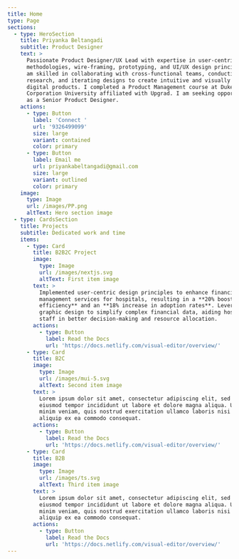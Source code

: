 ```yaml
---
title: Home
type: Page
sections:
  - type: HeroSection
    title: Priyanka Beltangadi
    subtitle: Product Designer
    text: >
      Passionate Product Designer/UX Lead with expertise in user-centric design
      methodologies, wire-framing, prototyping, and UI/UX design principles. I
      am skilled in collaborating with cross-functional teams, conducting user
      research, and iterating designs to create intuitive and visually appealing
      digital products. I completed a Product Management course at Duke
      Corporation University affiliated with Upgrad. I am seeking opportunities
      as a Senior Product Designer.
    actions:
      - type: Button
        label: 'Connect '
        url: '9326499099'
        size: large
        variant: contained
        color: primary
      - type: Button
        label: Email me
        url: priyankabeltangadi@gmail.com
        size: large
        variant: outlined
        color: primary
    image:
      type: Image
      url: /images/PP.png
      altText: Hero section image
  - type: CardsSection
    title: Projects
    subtitle: Dedicated work and time
    items:
      - type: Card
        title: B2B2C Project
        image:
          type: Image
          url: /images/nextjs.svg
          altText: First item image
        text: >
          Implemented user-centric design principles to enhance financial
          management services for hospitals, resulting in a **20% boost in
          efficiency** and an **18% increase in adoption rates**. Leveraged
          graphic design to simplify complex financial data, aiding hospital
          staff in better decision-making and resource allocation. 
        actions:
          - type: Button
            label: Read the Docs
            url: 'https://docs.netlify.com/visual-editor/overview/'
      - type: Card
        title: B2C
        image:
          type: Image
          url: /images/mui-5.svg
          altText: Second item image
        text: >
          Lorem ipsum dolor sit amet, consectetur adipiscing elit, sed do
          eiusmod tempor incididunt ut labore et dolore magna aliqua. Ut enim ad
          minim veniam, quis nostrud exercitation ullamco laboris nisi ut
          aliquip ex ea commodo consequat.
        actions:
          - type: Button
            label: Read the Docs
            url: 'https://docs.netlify.com/visual-editor/overview/'
      - type: Card
        title: B2B
        image:
          type: Image
          url: /images/ts.svg
          altText: Third item image
        text: >
          Lorem ipsum dolor sit amet, consectetur adipiscing elit, sed do
          eiusmod tempor incididunt ut labore et dolore magna aliqua. Ut enim ad
          minim veniam, quis nostrud exercitation ullamco laboris nisi ut
          aliquip ex ea commodo consequat.
        actions:
          - type: Button
            label: Read the Docs
            url: 'https://docs.netlify.com/visual-editor/overview/'
---
```

